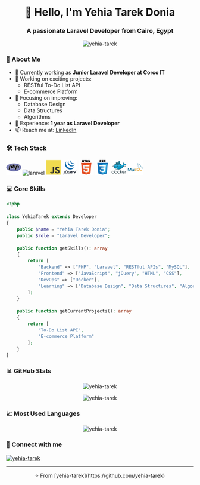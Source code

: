 <h1 align="center">👋 Hello, I'm Yehia Tarek Donia</h1>
<h3 align="center">A passionate Laravel Developer from Cairo, Egypt</h3>

<p align="center">
  <img src="https://komarev.com/ghpvc/?username=yehia-tarek&label=Profile%20views&color=0e75b6&style=flat" alt="yehia-tarek" />
</p>

### 🚀 About Me
- 🏢 Currently working as **Junior Laravel Developer at Corco IT**
- 🔭 Working on exciting projects:
  - RESTful To-Do List API
  - E-commerce Platform
- 🌱 Focusing on improving:
  - Database Design
  - Data Structures
  - Algorithms
- 💼 Experience: **1 year as Laravel Developer**
- 📫 Reach me at: [LinkedIn](https://www.linkedin.com/in/yehia-tarek-1ba2211b8)

### 🛠️ Tech Stack
<p align="left">
<img src="https://raw.githubusercontent.com/devicons/devicon/master/icons/php/php-original.svg" alt="php" width="40" height="40"/>
<img src="https://raw.githubusercontent.com/danielcranney/readme-generator/main/public/icons/skills/laravel-colored.svg" alt="laravel" width="40" height="40"/>
<img src="https://raw.githubusercontent.com/devicons/devicon/master/icons/javascript/javascript-original.svg" alt="javascript" width="40" height="40"/>
<img src="https://raw.githubusercontent.com/devicons/devicon/master/icons/jquery/jquery-original-wordmark.svg" alt="jquery" width="40" height="40"/>
<img src="https://raw.githubusercontent.com/devicons/devicon/master/icons/html5/html5-original-wordmark.svg" alt="html5" width="40" height="40"/>
<img src="https://raw.githubusercontent.com/devicons/devicon/master/icons/css3/css3-original-wordmark.svg" alt="css3" width="40" height="40"/>
<img src="https://raw.githubusercontent.com/devicons/devicon/master/icons/docker/docker-original-wordmark.svg" alt="docker" width="40" height="40"/>
<img src="https://raw.githubusercontent.com/devicons/devicon/master/icons/mysql/mysql-original-wordmark.svg" alt="mysql" width="40" height="40"/>
</p>

### 💻 Core Skills
```php
<?php

class YehiaTarek extends Developer
{
    public $name = "Yehia Tarek Donia";
    public $role = "Laravel Developer";
    
    public function getSkills(): array
    {
        return [
            "Backend" => ["PHP", "Laravel", "RESTful APIs", "MySQL"],
            "Frontend" => ["JavaScript", "jQuery", "HTML", "CSS"],
            "DevOps" => ["Docker"],
            "Learning" => ["Database Design", "Data Structures", "Algorithms"]
        ];
    }
    
    public function getCurrentProjects(): array
    {
        return [
            "To-Do List API",
            "E-commerce Platform"
        ];
    }
}
```

### 📊 GitHub Stats
<p align="center">
  <img src="https://github-readme-stats.vercel.app/api?username=yehia-tarek&show_icons=true&theme=radical" alt="yehia-tarek" />
</p>

<p align="center">
  <img src="https://github-readme-streak-stats.herokuapp.com/?user=yehia-tarek&theme=radical" alt="yehia-tarek" />
</p>

### 📈 Most Used Languages
<p align="center">
  <img src="https://github-readme-stats.vercel.app/api/top-langs/?username=yehia-tarek&layout=compact&theme=radical" alt="yehia-tarek" />
</p>

### 🤝 Connect with me
<p align="left">
<a href="https://www.linkedin.com/in/yehia-tarek-1ba2211b8" target="blank"><img align="center" src="https://raw.githubusercontent.com/rahuldkjain/github-profile-readme-generator/master/src/images/icons/Social/linked-in-alt.svg" alt="yehia-tarek" height="30" width="40" /></a>
</p>

---
<p align="center">⭐️ From [yehia-tarek](https://github.com/yehia-tarek)</p>
